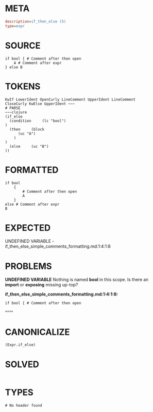 # META
~~~ini
description=if_then_else (5)
type=expr
~~~
# SOURCE
~~~roc
if bool { # Comment after then open
	A # Comment after expr
} else B
~~~
# TOKENS
~~~text
KwIf LowerIdent OpenCurly LineComment UpperIdent LineComment CloseCurly KwElse UpperIdent ~~~
# PARSE
~~~clojure
(if_else
  (condition     (lc "bool")
)
  (then     (block
      (uc "A")
    )
)
  (else     (uc "B")
))
~~~
# FORMATTED
~~~roc
if bool
	{
		# Comment after then open
		A
	}
else # Comment after expr
B
~~~
# EXPECTED
UNDEFINED VARIABLE - if_then_else_simple_comments_formatting.md:1:4:1:8
# PROBLEMS
**UNDEFINED VARIABLE**
Nothing is named **bool** in this scope.
Is there an **import** or **exposing** missing up-top?

**if_then_else_simple_comments_formatting.md:1:4:1:8:**
```roc
if bool { # Comment after then open
```
   ^^^^


# CANONICALIZE
~~~clojure
(Expr.if_else)
~~~
# SOLVED
~~~clojure
~~~
# TYPES
~~~roc
# No header found
~~~
